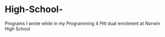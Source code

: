 # High-School-
Programs I wrote while in my Programming 4 Pitt dual enrolment at Norwin High School
